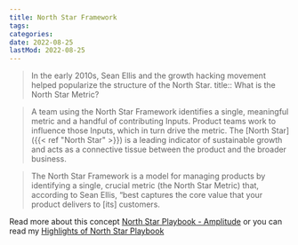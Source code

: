 ```yaml
---
title: North Star Framework
tags:
categories:
date: 2022-08-25
lastMod: 2022-08-25
---
```

> In the early 2010s, Sean Ellis and the growth hacking movement helped popularize the structure of the North Star.
title:: What is the North Star Metric?

> A team using the North Star Framework identifies a single, meaningful metric and a handful of contributing Inputs. Product teams work to influence those Inputs, which in turn drive the metric. The [North Star]({{< ref "North Star" >}}) is a leading indicator of sustainable growth and acts as a connective tissue between the product and the broader business.

> The North Star Framework is a model for managing products by identifying a single, crucial metric (the North Star Metric) that, according to Sean Ellis, “best captures the core value that your product delivers to [its] customers.

Read more about this concept [North Star Playbook - Amplitude](https://amplitude.com/north-star#:~:text=To%20address%20customer%20problems%20and,aligns%20with%20the%20bigger%20picture.) or you can read my [Highlights of North Star Playbook](https://www.notion.so/manojnayak/Amplitude-The-North-Star-Playbook-dea4687577284ef1a9c0fdf2924567b3)

